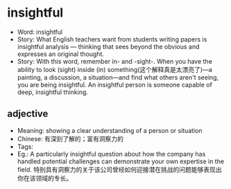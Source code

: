 # insightful

- Word: insightful
- Story: What English teachers want from students writing papers is insightful analysis –– thinking that sees beyond the obvious and expresses an original thought.
- Story: With this word, remember in- and -sight-. When you have the ability to look (sight) inside (in) something(这个解释真是太漂亮了)––a painting, a discussion, a situation––and find what others aren't seeing, you are being insightful. An insightful person is someone capable of deep, insightful thinking.

## adjective

- Meaning: showing a clear understanding of a person or situation
- Chinese: 有深刻了解的；富有洞察力的
- Tags: 
- Eg.: A particularly insightful question about how the company has handled potential challenges can demonstrate your own expertise in the field. 特别具有洞察力的关于该公司曾经如何迎接潜在挑战的问题能够表现出你在该领域的专长。

